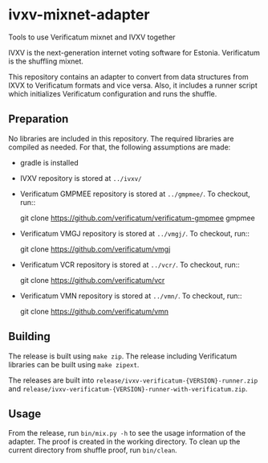 # ivxv-mixnet-adapter
Tools to use Verificatum mixnet and IVXV together

IVXV is the next-generation internet voting software for Estonia.
Verificatum is the shuffling mixnet.

This repository contains an adapter to convert from data structures from IXVX to
Verificatum formats and vice versa. Also, it includes a runner script which
initializes Verificatum configuration and runs the shuffle.

Preparation
-----------

No libraries are included in this repository. The required libraries are
compiled as needed. For that, the following assumptions are made:

* gradle is installed
* IVXV repository is stored at `../ivxv/`

* Verificatum GMPMEE repository is stored at `../gmpmee/`. To checkout, run::

    git clone https://github.com/verificatum/verificatum-gmpmee gmpmee

* Verificatum VMGJ repository is stored at `../vmgj/`. To checkout, run::

    git clone https://github.com/verificatum/vmgj

* Verificatum VCR repository is stored at `../vcr/`. To checkout, run::

    git clone https://github.com/verificatum/vcr

* Verificatum VMN repository is stored at `../vmn/`. To checkout, run::

    git clone https://github.com/verificatum/vmn

Building
--------

The release is built using `make zip`. The release including Verificatum
libraries can be built using `make zipext`.

The releases are built into `release/ivxv-verificatum-{VERSION}-runner.zip` and
`release/ivxv-verificatum-{VERSION}-runner-with-verificatum.zip`.

Usage
-----

From the release, run `bin/mix.py -h` to see the usage information of the
adapter.  The proof is created in the working directory. To clean up the current
directory from shuffle proof, run `bin/clean`.


